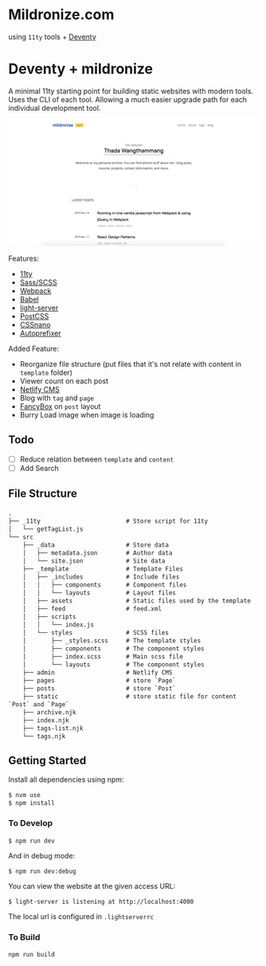 # Mildronize.com

using `11ty` tools + [Deventy](https://github.com/ianrose/deventy)

# Deventy + mildronize

A minimal 11ty starting point for building static websites with modern tools. Uses the CLI of each tool. Allowing a much easier upgrade path for each individual development tool.

![screenshot](screenshot.png)

Features:
- [11ty](https://www.11ty.io/)
- [Sass/SCSS](https://github.com/sass/node-sass)
- [Webpack](https://webpack.js.org/)
- [Babel](https://babeljs.io/)
- [light-server](https://github.com/txchen/light-server)
- [PostCSS](https://postcss.org/)
- [CSSnano](https://cssnano.co/)
- [Autoprefixer](https://github.com/postcss/autoprefixer)

Added Feature:
- Reorganize file structure (put files that it's not relate with content in `template` folder)
- Viewer count on each post
- [Netlify CMS](https://www.netlifycms.org/)
- Blog with `tag` and `page`
- [FancyBox](https://www.fancyapps.com/fancybox/3/) on `post` layout
- Burry Load image when image is loading

## Todo

- [ ] Reduce relation between `template` and `content`
- [ ] Add Search

## File Structure

```
.  
├── _11ty                        # Store script for 11ty
│   └── getTagList.js    
└── src                              
    ├── _data                    # Store data
    │   ├── metadata.json        # Author data
    │   └── site.json            # Site data
    ├── _template                # Template Files
    │   ├── _includes            # Include files
    │   │   ├── components       # Component files 
    │   │   └── layouts          # Layout files 
    │   ├── assets               # Static files used by the template
    │   ├── feed                 # feed.xml
    │   ├── scripts
    │   │   └── index.js
    │   └── styles               # SCSS files
    │       ├── _styles.scss     # The template styles
    │       ├── components       # The component styles
    │       ├── index.scss       # Main scss file
    │       └── layouts          # The component styles
    ├── admin                    # Netlify CMS
    ├── pages                    # store `Page`
    ├── posts                    # store `Post`
    ├── static                   # store static file for content `Post` and `Page`
    ├── archive.njk
    ├── index.njk
    ├── tags-list.njk
    └── tags.njk
```

## Getting Started

Install all dependencies using npm:

```
$ nvm use
$ npm install
```

### To Develop

```
$ npm run dev
```
 And in debug mode:
 
```
$ npm run dev:debug
```

You can view the website at the given access URL:
```
$ light-server is listening at http://localhost:4000
```

The local url is configured in `.lightserverrc`

### To Build

```
npm run build
```
